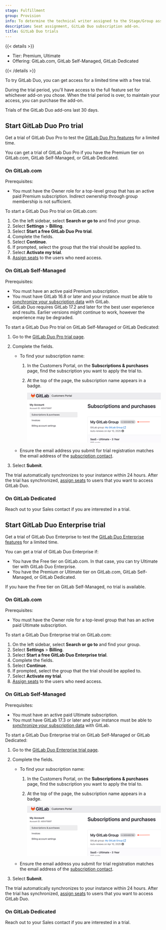 ```yaml
---
stage: Fulfillment
group: Provision
info: To determine the technical writer assigned to the Stage/Group associated with this page, see https://handbook.gitlab.com/handbook/product/ux/technical-writing/#assignments
description: Seat assignment, GitLab Duo subscription add-on.
title: GitLab Duo trials
---
```


{{< details >}}

- Tier: Premium, Ultimate
- Offering: GitLab.com, GitLab Self-Managed, GitLab Dedicated

{{< /details >}}

To try GitLab Duo, you can get access for a limited time with a free trial.

During the trial period, you'll have access to the full feature set for whichever add-on you chose.
When the trial period is over, to maintain your access, you can purchase the add-on.

Trials of the GitLab Duo add-ons last 30 days.

## Start GitLab Duo Pro trial

Get a trial of GitLab Duo Pro to test the [GitLab Duo Pro features](../user/gitlab_duo/feature_summary.md)
for a limited time.

You can get a trial of GitLab Duo Pro if you have the Premium tier on GitLab.com, GitLab Self-Managed, or GitLab Dedicated.

### On GitLab.com

Prerequisites:

- You must have the Owner role for a top-level group that has an active paid Premium subscription. Indirect ownership through group membership is not sufficient.

To start a GitLab Duo Pro trial on GitLab.com:

1. On the left sidebar, select **Search or go to** and find your group.
1. Select **Settings** > **Billing**.
1. Select **Start a free GitLab Duo Pro trial**.
1. Complete the fields.
1. Select **Continue**.
1. If prompted, select the group that the trial should be applied to.
1. Select **Activate my trial**.
1. [Assign seats](subscription-add-ons.md#assign-gitlab-duo-seats) to the users who need access.

### On GitLab Self-Managed

Prerequisites:

- You must have an active paid Premium subscription.
- You must have GitLab 16.8 or later and your instance must be able to [synchronize your subscription data](manage_subscription.md#subscription-data-synchronization) with GitLab.
- GitLab Duo requires GitLab 17.2 and later for the best user experience and results. Earlier versions might continue to work, however the experience may be degraded.

To start a GitLab Duo Pro trial on GitLab Self-Managed or GitLab Dedicated:

1. Go to the [GitLab Duo Pro trial page](https://about.gitlab.com/solutions/gitlab-duo-pro/sales/?toggle=gitlab-duo-pro).
1. Complete the fields.

   - To find your subscription name:
     1. In the Customers Portal, on the **Subscriptions & purchases** page, find the subscription you want to apply the trial to.
     1. At the top of the page, the subscription name appears in a badge.

        ![Subscription name](img/subscription_name_v17_0.png)
   - Ensure the email address you submit for trial registration matches the email address of the [subscription contact](customers_portal.md#change-your-subscription-contact).
1. Select **Submit**.

The trial automatically synchronizes to your instance within 24 hours. After the trial has synchronized, [assign seats](subscription-add-ons.md#assign-gitlab-duo-seats) to users that you want to access GitLab Duo.

### On GitLab Dedicated

Reach out to your Sales contact if you are interested in a trial.

## Start GitLab Duo Enterprise trial

Get a trial of GitLab Duo Enterprise to test the [GitLab Duo Enterprise features](../user/gitlab_duo/feature_summary.md)
for a limited time.

You can get a trial of GitLab Duo Enterprise if:

- You have the Free tier on GitLab.com. In that case, you can try Ultimate tier with GitLab Duo Enterprise.
- You have the Premium or Ultimate tier on GitLab.com, GitLab Self-Managed, or GitLab Dedicated.

If you have the Free tier on GitLab Self-Managed, no trial is available.

### On GitLab.com

Prerequisites:

- You must have the Owner role for a top-level group that has an active paid Ultimate subscription.

To start a GitLab Duo Enterprise trial on GitLab.com:

1. On the left sidebar, select **Search or go to** and find your group.
1. Select **Settings** > **Billing**.
1. Select **Start a free GitLab Duo Enterprise trial**.
1. Complete the fields.
1. Select **Continue**.
1. If prompted, select the group that the trial should be applied to.
1. Select **Activate my trial**.
1. [Assign seats](subscription-add-ons.md#assign-gitlab-duo-seats) to the users who need access.

### On GitLab Self-Managed

Prerequisites:

- You must have an active paid Ultimate subscription.
- You must have GitLab 17.3 or later and your instance must be able to [synchronize your subscription data](manage_subscription.md#subscription-data-synchronization) with GitLab.

To start a GitLab Duo Enterprise trial on GitLab Self-Managed or GitLab Dedicated:

1. Go to the [GitLab Duo Enterprise trial page](https://about.gitlab.com/solutions/gitlab-duo-pro/sales/?toggle=gitlab-duo-enterprise).
1. Complete the fields.

   - To find your subscription name:
     1. In the Customers Portal, on the **Subscriptions & purchases** page, find the subscription you want to apply the trial to.
     1. At the top of the page, the subscription name appears in a badge.

        ![Subscription name](img/subscription_name_v17_0.png)
   - Ensure the email address you submit for trial registration matches the email address of the [subscription contact](customers_portal.md#change-your-subscription-contact).
1. Select **Submit**.

The trial automatically synchronizes to your instance within 24 hours. After the trial has synchronized, [assign seats](subscription-add-ons.md#assign-gitlab-duo-seats) to users that you want to access GitLab Duo.

### On GitLab Dedicated

Reach out to your Sales contact if you are interested in a trial.
